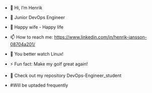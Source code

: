 - 👋 Hi, I’m Henrik
- 👀 Junior DevOps Engineer
- 🌱 Happy wife - Happy life
- 📫 How to reach me: https://www.linkedin.com/in/henrik-jansson-08704a201/

- 👀 You better watch Linux! 

- ⚡ Fun fact: Make my golf great again!

- 👀 Check out my repository DevOps-Engineer_student

-  #Will be uptaded frequently
